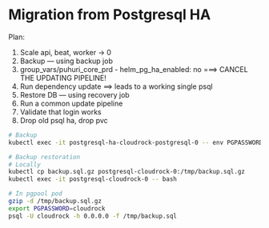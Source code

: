 # Migration from Postgresql HA

Plan:

1. Scale api, beat, worker -> 0
2. Backup — using backup job
3. group_vars/puhuri_core_prd - helm_pg_ha_enabled: no ===> CANCEL THE UPDATING PIPELINE!
4. Run dependency update ==> leads to a working single psql
5. Restore DB — using recovery job
6. Run a common update pipeline
7. Validate that login works
8. Drop old psql ha, drop pvc

```bash
# Backup
kubectl exec -it postgresql-ha-cloudrock-postgresql-0 -- env PGPASSWORD=cloudrock pg_dump -h 0.0.0.0 -U cloudrock cloudrock | gzip -9 > backup.sql.gz

# Backup restoration
# Locally
kubectl cp backup.sql.gz postgresql-cloudrock-0:/tmp/backup.sql.gz
kubectl exec -it postgresql-cloudrock-0 -- bash

# In pgpool pod
gzip -d /tmp/backup.sql.gz
export PGPASSWORD=cloudrock
psql -U cloudrock -h 0.0.0.0 -f /tmp/backup.sql
```
